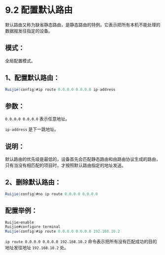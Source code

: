 # 9.2 配置默认路由

默认路由又称为缺省静态路由，是静态路由的特例，它表示把所有本机不能处理的数据报发往指定的设备。

## 模式：

全局配置模式。

## 1、配置默认路由：

```java
Ruijie(config)#ip route 0.0.0.0 0.0.0.0 ip-address
```

## 参数：

`0.0.0.0 0.0.0.0` 表示任意地址。

`ip-address` 是下一跳地址。

## 说明：

默认路由的优先级是最低的，设备首先会匹配静态路由和由路由协议生成的路由，只有当没有相匹配的项目时，才按照默认路由指定的地址发送。

## 2、删除默认路由：

```java
Ruijie(config)#no ip route 0.0.0.0 0.0.0.0
```

## 配置举例：

```java
Ruijie>enable
Ruijie#configure terminal
Ruijie(config)#ip route 0.0.0.0 0.0.0.0 192.168.10.2
```

`ip route 0.0.0.0 0.0.0.0 192.168.10.2` 命令表示把所有没有匹配成功的目的地址发往地址 `192.168.10.2` 处。

